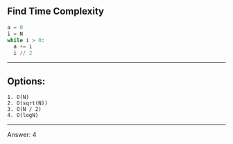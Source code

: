 ## Find Time Complexity

```python
a = 0
i = N
while i > 0:
  a += i
  i // 2
```

---

## Options:
    1. O(N)
    2. O(sqrt(N))
    3. O(N / 2)
    4. O(logN)

---

Answer:
4
